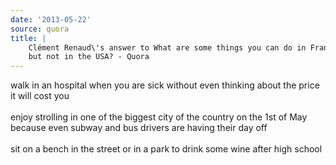 ```yaml
---
date: '2013-05-22'
source: quora
title: |
    Clément Renaud\'s answer to What are some things you can do in France
    but not in the USA? - Quora
---
```


walk in an hospital when you are sick without even thinking about the
price it will cost you\
\
enjoy strolling in one of the biggest city of the country on the 1st of
May because even subway and bus drivers are having their day off\
\
sit on a bench in the street or in a park to drink some wine after high
school
